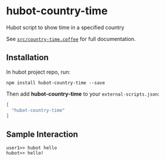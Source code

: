 # hubot-country-time

Hubot script to show time in a specified country

See [`src/country-time.coffee`](src/country-time.coffee) for full documentation.

## Installation

In hubot project repo, run:

`npm install hubot-country-time --save`

Then add **hubot-country-time** to your `external-scripts.json`:

```json
[
  "hubot-country-time"
]
```

## Sample Interaction

```
user1>> hubot hello
hubot>> hello!
```
